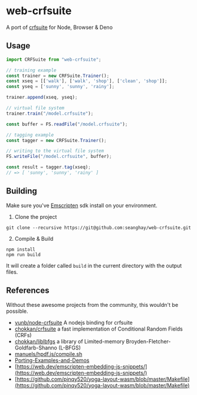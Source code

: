 # web-crfsuite

A port of [crfsuite](https://github.com/chokkan/crfsuite) for Node, Browser & Deno

## Usage

```js
import CRFSuite from "web-crfsuite";

// training example
const trainer = new CRFSuite.Trainer();
const xseq = [['walk'], ['walk', 'shop'], ['clean', 'shop']];
const yseq = ['sunny', 'sunny', 'rainy'];

trainer.append(xseq, yseq);

// virtual file system
trainer.train("/model.crfsuite");

const buffer = FS.readFile("/model.crfsuite");

// tagging example
const tagger = new CRFSuite.Trainer();

// writing to the virtual file system
FS.writeFile("/model.crfsuite", buffer);

const result = tagger.tag(xseq);
// => [ 'sunny', 'sunny', 'rainy' ]
```

## Building

Make sure you've [Emscripten](https://emscripten.org/) sdk install on your environment.

1. Clone the project

```
git clone --recursive https://git@github.com:seanghay/web-crfsuite.git
```

2. Compile & Build

```
npm install
npm run build
```

It will create a folder called `build` in the current directory with the output files.

## References

Without these awesome projects from the community, this wouldn't be possible.

- [vunb/node-crfsuite](https://github.com/vunb/node-crfsuite) A nodejs binding for crfsuite
- [chokkan/crfsuite](https://github.com/chokkan/crfsuite) a fast implementation of Conditional Random Fields (CRFs)
- [chokkan/liblbfgs](https://github.com/chokkan/liblbfgs) a library of Limited-memory Broyden-Fletcher-Goldfarb-Shanno (L-BFGS)
- [manuels/hpdf.js/compile.sh](https://github.com/manuels/hpdf.js/blob/master/compile.sh)
- [Porting-Examples-and-Demos](https://github.com/emscripten-core/emscripten/wiki/Porting-Examples-and-Demos#utilities)
- [https://web.dev/emscripten-embedding-js-snippets/](https://web.dev/emscripten-embedding-js-snippets/)
- [https://github.com/pinqy520/yoga-layout-wasm/blob/master/Makefile](https://github.com/pinqy520/yoga-layout-wasm/blob/master/Makefile)
